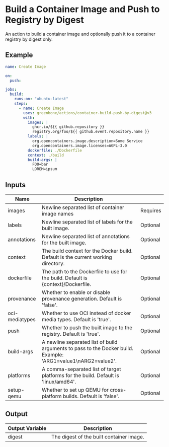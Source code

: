 # Build a Container Image and Push to Registry by Digest

An action to build a container image and optionally push it to a container
registry by digest only.

## Example

```yml
name: Create Image

on:
  push:

jobs:
  build:
    runs-on: "ubuntu-latest"
    steps:
      - name: Create Image
        uses: greenbone/actions/container-build-push-by-digest@v3
        with:
          images: |
            ghcr.io/${{ github.repository }}
            registry.org/foo/${{ github.event.repository.name }}
          labels: |
            org.opencontainers.image.description=Some Service
            org.opencontainers.image.licenses=AGPL-3.0
          dockerfile: ./Dockerfile
          context: ./build
          build-args: |
            FOO=bar
            LOREM=ipsum
```

## Inputs

| Name           | Description                                                                                                   |          |
| -------------- | ------------------------------------------------------------------------------------------------------------- | -------- |
| images         | Newline separated list of container image names                                                               | Requires |
| labels         | Newline separated list of labels for the built image.                                                         | Optional |
| annotations    | Newline separated list of annotations for the built image.                                                    | Optional |
| context        | The build context for the Docker build. Default is the current working directory.                             | Optional |
| dockerfile     | The path to the Dockerfile to use for the build. Default is {context}/Dockerfile.                             | Optional |
| provenance     | Whether to enable or disable provenance generation. Default is 'false'.                                       | Optional |
| oci-mediatypes | Whether to use OCI instead of docker media types. Default is 'true'.                                          | Optional |
| push           | Whether to push the built image to the registry. Default is 'true'.                                           | Optional |
| build-args     | A newline separated list of build arguments to pass to the Docker build. Example: 'ARG1=value1\nARG2=value2'. | Optional |
| platforms      | A comma-separated list of target platforms for the build. Default is 'linux/amd64'.                           | Optional |
| setup-qemu     | Whether to set up QEMU for cross-platform builds. Default is 'false'.                                         | Optional |

## Output

| Output Variable | Description                              |
| --------------- | ---------------------------------------- |
| digest          | The digest of the built container image. |
